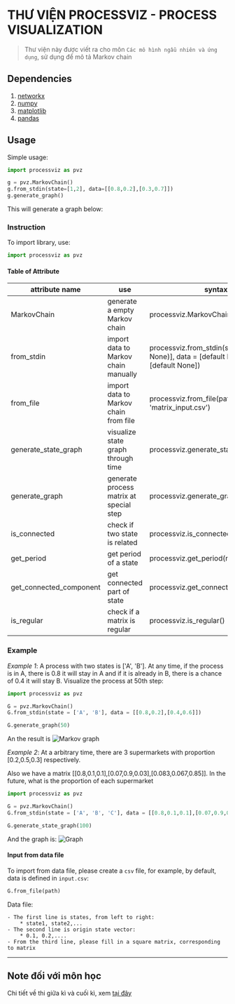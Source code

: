 # THƯ VIỆN PROCESSVIZ - PROCESS VISUALIZATION

> Thư viện này được viết ra cho môn `Các mô hình ngẫu nhiên và ứng dụng`, sử dụng để mô tả Markov chain

## Dependencies

1. [networkx](https://networkx.github.io/)
2. [numpy](https://matplotlib.org/)
3. [matplotlib](https://numpy.org/)
4. [pandas](https://pandas.pydata.org/)

## Usage

Simple usage:

```python
import processviz as pvz

g = pvz.MarkovChain()
g.from_stdin(state=[1,2], data=[[0.8,0.2],[0.3,0.7]])
g.generate_graph()
```

This will generate a graph below:

### Instruction

To import library, use:

```python
import processviz as pvz
```

#### Table of Attribute

| attribute name          | use                                     | syntax                                                                                      |
| ----------------------- | --------------------------------------- | ------------------------------------------------------------------------------------------- |
| MarkovChain             | generate a empty Markov chain           | processviz.MarkovChain()                                                                    |
| from_stdin              | import data to Markov chain manually    | processviz.from_stdin(state = [(default None)], data = [default None], pi = [default None]) |
| from_file               | import data to Markov chain from file   | processviz.from_file(path = 'matrix_input.csv')                                             |
| generate_state_graph    | visualize state graph through time      | processviz.generate_state_graph(n = 1)                                                      |
| generate_graph          | generate process matrix at special step | processviz.generate_graph(n = 1)                                                            |
| is_connected            | check if two state is related           | processviz.is_connected(source, target)                                                     |
| get_period              | get period of a state                   | processviz.get_period(node)                                                                 |
| get_connected_component | get connected part of state             | processviz.get_connected_component()                                                        |
| is_regular              | check if a matrix is regular            | processviz.is_regular()                                                                     |

### Example

_Example 1_: A process with two states is ['A', 'B']. At any time, if the process is in A, there is 0.8 it will stay in A and if it is already in B, there is a chance of 0.4 it will stay B. Visualize the process at 50th step:

```python
import processviz as pvz

G = pvz.MarkovChain()
G.from_stdin(state = ['A', 'B'], data = [[0.8,0.2],[0.4,0.6]])

G.generate_graph(50)

```

An the result is
![Markov graph]()

_Example 2_: At a arbitrary time, there are 3 supermarkets with proportion [0.2,0.5,0.3] respectively.

Also we have a matrix [[0.8,0.1,0.1],[0.07,0.9,0.03],[0.083,0.067,0.85]]. In the future, what is the proportion of each supermarket

```python
import processviz as pvz

G = pvz.MarkovChain()
G.from_stdin(state = ['A', 'B', 'C'], data = [[0.8,0.1,0.1],[0.07,0.9,0.03],[0.083,0.067,0.85]], pi = [0.2,0.5,0.3])

G.generate_state_graph(100)
```

And the graph is:
![Graph]()

#### Input from data file

To import from data file, please create a `csv` file, for example, by default, data is defined in `input.csv`:

```python
G.from_file(path)
```

Data file:

    - The first line is states, from left to right:
        * state1, state2,...
    - The second line is origin state vector:
        * 0.1, 0.2,....
    - From the third line, please fill in a square matrix, corresponding to matrix

---

## Note đối với môn học

Chi tiết về thi giữa kì và cuối kì, xem [tại đây](docs/Remark.md)
